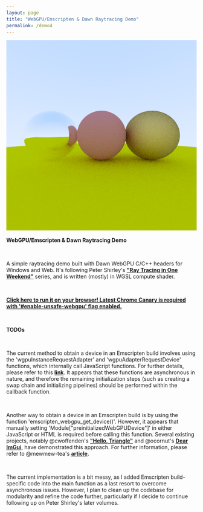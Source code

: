```yaml
---
layout: page
title: "WebGPU/Emscripten & Dawn Raytracing Demo"
permalink: /demo4
---
```


<img class="demo-page-image" src="/assets/raytracing_512x512.png">

<br>

**WebGPU/Emscripten & Dawn Raytracing Demo**

<br>

A simple raytracing demo built with Dawn WebGPU C/C++ headers for Windows and Web. It's following Peter Shirley's [**"Ray Tracing in One Weekend"**](https://raytracing.github.io/) series, and is written (mostly) in WGSL compute shader.

<br>

[**Click here to run it on your browser! Latest Chrome Canary is required with '#enable-unsafe-webgpu' flag enabled.**](/demos/raytracing)

<br>

**TODOs**

<br>

The current method to obtain a device in an Emscripten build involves using the 'wgpuInstanceRequestAdapter' and 'wgpuAdapterRequestDevice' functions, which internally call JavaScript functions. For further details, please refer to this [**link**](https://github.com/kainino0x/webgpu-cross-platform-demo/blob/8e1a5883f2d29a3030e813c0ccfaddea4f6398b5/main.cpp#L51). It appears that these functions are asynchronous in nature, and therefore the remaining initialization steps (such as creating a swap chain and initializing pipelines) should be performed within the callback function.

<br>

Another way to obtain a device in an Emscripten build is by using the function 'emscripten_webgpu_get_device()'. However, it appears that manually setting 'Module["preinitializedWebGPUDevice"]' in either JavaScript or HTML is required before calling this function. Several existing projects, notably @cwoffenden's [**"Hello, Triangle"**](https://github.com/cwoffenden/hello-webgpu/blob/6ada98bea21ad7283fb3a88b91d94b28f87ea190/src/ems/glue.cpp#L35) and @ocornut's [**Dear ImGui**](https://github.com/ocornut/imgui/blob/e8206db829f7c5d9a07985a2e2a8de6769cac64d/examples/example_emscripten_wgpu/web/index.html#L66), have demonstrated this approach. For further information, please refer to @mewmew-tea's [**article**](https://zenn.dev/kd_gamegikenblg/articles/a5a8effe43bf3c#%E3%81%8A%E3%81%BE%E3%81%91%EF%BC%92%EF%BC%9Adevice%E5%8F%96%E5%BE%97%E3%81%AE%E3%82%A2%E3%83%97%E3%83%AD%E3%83%BC%E3%83%81).

<br>

The current implementation is a bit messy, as I added Emscripten build-specific code into the main function as a last resort to overcome asynchronous issues. However, I plan to clean up the codebase for modularity and refine the code further, particularly if I decide to continue following up on Peter Shirley's later volumes.